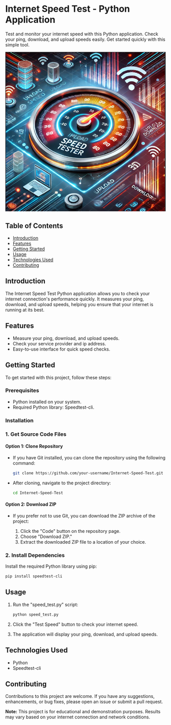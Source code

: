 # Internet Speed Test - Python Application

Test and monitor your internet speed with this Python application. Check your ping, download, and upload speeds easily. Get started quickly with this simple tool.

![Project Screenshot](https://github.com/testgithubrittttttt/Wifi-Speed-Tester/blob/main/Screenshot.png "Project Screenshot")

## Table of Contents

- [Introduction](#introduction)
- [Features](#features)
- [Getting Started](#getting-started)
- [Usage](#usage)
- [Technologies Used](#technologies-used)
- [Contributing](#contributing)

## Introduction

The Internet Speed Test Python application allows you to check your internet connection's performance quickly. It measures your ping, download, and upload speeds, helping you ensure that your internet is running at its best.

## Features

- Measure your ping, download, and upload speeds.
- Check your service provider and ip address.
- Easy-to-use interface for quick speed checks.

## Getting Started

To get started with this project, follow these steps:

### Prerequisites

- Python installed on your system.
- Required Python library: Speedtest-cli.

### Installation

### 1. Get Source Code Files
#### Option 1: Clone Repository

- If you have Git installed, you can clone the repository using the following command:

  ```bash
  git clone https://github.com/your-username/Internet-Speed-Test.git
  ```

- After cloning, navigate to the project directory:

  ```bash
  cd Internet-Speed-Test
  ```

#### Option 2: Download ZIP

- If you prefer not to use Git, you can download the ZIP archive of the project:

  1. Click the "Code" button on the repository page.
  2. Choose "Download ZIP."
  3. Extract the downloaded ZIP file to a location of your choice.

### 2. Install Dependencies

Install the required Python library using pip:

```bash
pip install speedtest-cli
```

## Usage

1. Run the "speed_test.py" script:

   ```bash
   python speed_test.py
   ```

2. Click the "Test Speed" button to check your internet speed.
3. The application will display your ping, download, and upload speeds.

## Technologies Used

- Python
- Speedtest-cli

## Contributing

Contributions to this project are welcome. If you have any suggestions, enhancements, or bug fixes, please open an issue or submit a pull request.

**Note:** This project is for educational and demonstration purposes. Results may vary based on your internet connection and network conditions.
